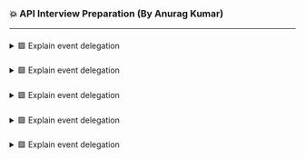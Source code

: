 ### 💥 API Interview Preparation (By Anurag Kumar)

---

####
<details>
<summary> 🟩 Explain event delegation </summary>



</details>

####
<details>
<summary> 🟩 Explain event delegation </summary>



</details>

####
<details>
<summary> 🟩 Explain event delegation </summary>



</details>

####
<details>
<summary> 🟩 Explain event delegation </summary>



</details>

####
<details>
<summary> 🟩 Explain event delegation </summary>



</details>